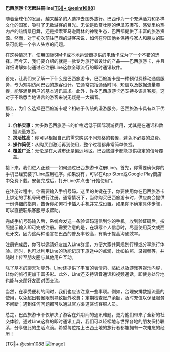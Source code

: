 **巴西旅游卡怎麽註冊line[[TG💪+ @esim1088](https://t.me/s/esim1088)]**

随着全球化的发展，越来越多的人选择去国外旅行。巴西作为一个充满活力和多样文化的国家，吸引了无数游客的目光。无论是欣赏壮丽的伊瓜苏瀑布、感受里约热内卢的热情桑巴舞，还是探索亚马逊雨林的神秘生态，巴西都提供了丰富的旅游资源。然而，对于初次前往巴西的游客来说，如何在异国他乡保持与家人和朋友的联系可能是一个令人头疼的问题。

在这种情况下，使用国际SIM卡或本地运营商提供的电话卡成为了一个不错的选择。而今天，我们要介绍的就是一款专为旅行者设计的产品——巴西旅游卡，并且详细讲解如何通过它注册Line这款全球流行的即时通讯软件。

首先，让我们来了解一下什么是巴西旅游卡。巴西旅游卡是一种预付费移动通信服务，专为短期访问巴西的旅客设计。它通常包括通话时间、短信以及数据流量套餐，能够满足用户的基本通讯需求。此外，许多巴西旅游卡还支持多语言客服，这对于不熟悉当地语言的游客来说无疑是一大福音。

那么，为什么选择巴西旅游卡呢？相较于传统的漫游服务，巴西旅游卡具有以下优势：

1. **价格实惠**：大多数巴西旅游卡的价格远低于国际漫游费用，尤其是在通话和数据流量方面。
2. **灵活性高**：你可以根据自己的需求购买不同规格的套餐，避免不必要的浪费。
3. **操作简便**：从购买到激活再到使用，整个过程都非常简单快捷。
4. **覆盖广泛**：无论是在大城市还是偏远地区，巴西旅游卡都能提供稳定的信号覆盖。

接下来，我们进入正题——如何通过巴西旅游卡注册Line。首先，你需要确保你的手机已经安装了Line应用程序。如果没有，可以在App Store或Google Play商店中免费下载。安装完成后，打开Line并点击“开始使用”。

在注册过程中，你需要输入手机号码。这里的关键在于，你要使用你在巴西旅游卡上绑定的手机号码进行注册。通常情况下，当你购买巴西旅游卡时，供应商会提供一份详细的指南，告诉你如何将卡插入手机并完成设置。如果你不确定具体步骤，可以直接联系客服寻求帮助。

完成手机号码输入后，系统会发送一条验证码短信到你的手机。收到验证码后，按照提示输入即可完成注册。需要注意的是，在填写个人信息时，尽量使用英文或西班牙文，因为这两种语言在巴西的普及率较高，有助于提高沟通效率。

注册完成后，你可以邀请好友加入Line群组，方便大家共同规划行程或分享旅行体验。同时，也可以利用Line的功能记录下旅途中的点滴，比如拍照、录视频等，并随时上传至朋友圈与其他用户互动。

除了基本的聊天功能外，Line还提供了丰富的表情包、贴纸以及游戏等娱乐内容，让你的旅行更加丰富多彩。此外，Line还支持语音通话和视频通话，即使身处异地也能与亲朋好友面对面交流。

当然，在享受便利的同时，我们也应该注意一些事项。例如，合理安排数据流量的使用，以免超出套餐限制导致额外收费；定期检查账户余额，及时充值以保证服务不间断；遇到任何问题都可以通过官方渠道咨询客服人员。

总之，巴西旅游卡不仅解决了游客在外期间的通讯难题，更为他们带来了全新的社交体验。通过Line这样的即时通讯工具，我们可以轻松地与世界各地的朋友保持联系，分享彼此的生活点滴。希望每位踏上巴西土地的旅行者都能拥有一次难忘的经历！

[[TG💪+ @esim1088](https://t.me/s/esim1088) ![Image](https://i.postimg.cc/4NQfJmqS/Snipaste-2025-05-13-00-14-12.png)]